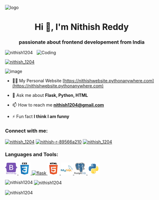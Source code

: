 ![logo](https://github.com/nithish1204/nithish1204/blob/main/githubbanner.png)
<h1 align="center">Hi 👋, I'm Nithish Reddy</h1>
<h3 align="center">passionate about frontend developement from India</h3>
<img align="right" alt="Coding" width="400" src="https://cdn.dribbble.com/users/1162077/screenshots/5403918/focus-animation.gif">

<p align="left"> <img src="https://komarev.com/ghpvc/?username=nithish1204&label=Profile%20views&color=0e75b6&style=flat" alt="nithish1204" /> </p>

<p align="left"> <a href="https://twitter.com/nithish_1204" target="blank"><img src="https://img.shields.io/twitter/follow/nithish_1204?logo=twitter&style=for-the-badge" alt="nithish_1204" /></a> </p>
<img width="1388" alt="image" src="https://user-images.githubusercontent.com/112855843/200777164-f4e5a1fb-62b0-4533-8216-c28abebae770.png">

- 👨‍💻 My Personal Website [https://nithishwebsite.pythonanywhere.com](https://nithishwebsite.pythonanywhere.com)

- 💬 Ask me about **Flask, Python, HTML**

- 📫 How to reach me **nithish1204@gmail.com**

- ⚡️ Fun fact **I think I am funny**

<h3 align="left">Connect with me:</h3>
<p align="left">
<a href="https://twitter.com/nithish_1204" target="blank"><img align="center" src="https://raw.githubusercontent.com/rahuldkjain/github-profile-readme-generator/master/src/images/icons/Social/twitter.svg" alt="nithish_1204" height="30" width="40" /></a>
<a href="https://linkedin.com/in/nithish-r-89566a210" target="blank"><img align="center" src="https://raw.githubusercontent.com/rahuldkjain/github-profile-readme-generator/master/src/images/icons/Social/linked-in-alt.svg" alt="nithish-r-89566a210" height="30" width="40" /></a>
<a href="https://instagram.com/nithish_1204" target="blank"><img align="center" src="https://raw.githubusercontent.com/rahuldkjain/github-profile-readme-generator/master/src/images/icons/Social/instagram.svg" alt="nithish_1204" height="30" width="40" /></a>
</p>

<h3 align="left">Languages and Tools:</h3>
<p align="left"> <a href="https://getbootstrap.com" target="_blank" rel="noreferrer"> <img src="https://raw.githubusercontent.com/devicons/devicon/master/icons/bootstrap/bootstrap-plain-wordmark.svg" alt="bootstrap" width="40" height="40"/> </a> <a href="https://www.w3schools.com/css/" target="_blank" rel="noreferrer"> <img src="https://raw.githubusercontent.com/devicons/devicon/master/icons/css3/css3-original-wordmark.svg" alt="css3" width="40" height="40"/> </a> <a href="https://flask.palletsprojects.com/" target="_blank" rel="noreferrer"> <img src="https://www.vectorlogo.zone/logos/pocoo_flask/pocoo_flask-icon.svg" alt="flask" width="40" height="40"/> </a> <a href="https://www.w3.org/html/" target="_blank" rel="noreferrer"> <img src="https://raw.githubusercontent.com/devicons/devicon/master/icons/html5/html5-original-wordmark.svg" alt="html5" width="40" height="40"/> </a> <a href="https://www.mysql.com/" target="_blank" rel="noreferrer"> <img src="https://raw.githubusercontent.com/devicons/devicon/master/icons/mysql/mysql-original-wordmark.svg" alt="mysql" width="40" height="40"/> </a> <a href="https://www.postgresql.org" target="_blank" rel="noreferrer"> <img src="https://raw.githubusercontent.com/devicons/devicon/master/icons/postgresql/postgresql-original-wordmark.svg" alt="postgresql" width="40" height="40"/> </a> <a href="https://www.python.org" target="_blank" rel="noreferrer"> <img src="https://raw.githubusercontent.com/devicons/devicon/master/icons/python/python-original.svg" alt="python" width="40" height="40"/> </a> </p>

<p><img align="left" src="https://github-readme-stats.vercel.app/api/top-langs?username=nithish1204&show_icons=true&locale=en&layout=compact" alt="nithish1204" /></p>

<p>&nbsp;<img align="center" src="https://github-readme-stats.vercel.app/api?username=nithish1204&show_icons=true&locale=en" alt="nithish1204" /></p>

<p><img align="center" src="https://github-readme-streak-stats.herokuapp.com/?user=nithish1204&" alt="nithish1204" /></p>
